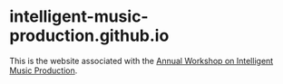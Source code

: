 # intelligent-music-production.github.io

This is the website associated with the [Annual Workshop on Intelligent Music Production](intelligent-music-production.github.io).